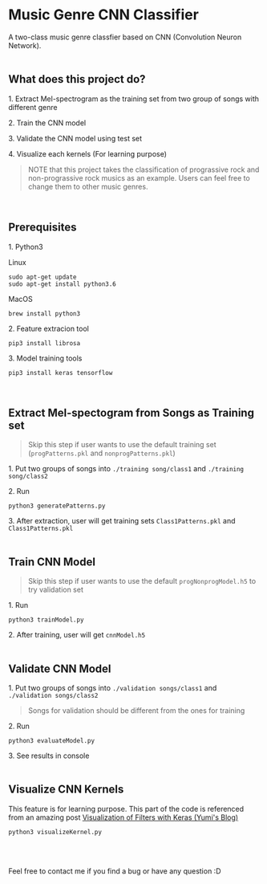 # Music Genre CNN Classifier
A two-class music genre classfier based on CNN (Convolution Neuron Network). 
<br>
<br>

## What does this project do?
1\. Extract Mel-spectrogram as the training set from two group of songs with different genre 

2\. Train the CNN model

3\. Validate the CNN model using test set

4\. Visualize each kernels (For learning purpose)

> NOTE that this project takes the classification of prograssive rock and non-prograssive rock musics as an example. Users can feel free to change them to other music genres.
<br>

## Prerequisites

1\. Python3

Linux
```
sudo apt-get update
sudo apt-get install python3.6
```

MacOS
```
brew install python3
```

2\. Feature extracion tool
```
pip3 install librosa
```

3\. Model training tools
```
pip3 install keras tensorflow
```
<br>


## Extract Mel-spectogram from Songs as Training set
> Skip this step if user wants to use the default training set (`progPatterns.pkl` and `nonprogPatterns.pkl`)

1\. Put two groups of songs into `./training song/class1` and `./training song/class2`

2\. Run 
```
python3 generatePatterns.py
```  
3\. After extraction, user will get training sets `Class1Patterns.pkl` and `Class1Patterns.pkl`
<br>
<br>

## Train CNN Model 
 > Skip this step if user wants to use the default `progNonprogModel.h5` to try validation set
 
1\. Run
```
python3 trainModel.py
```  
2\. After training, user will get `cnnModel.h5`
<br>
<br>

## Validate CNN Model
1\. Put two groups of songs into `./validation songs/class1` and `./validation songs/class2`
> Songs for validation should be different from the ones for training

2\. Run
```
python3 evaluateModel.py
```
3\. See results in console
<br>
<br>

## Visualize CNN Kernels
This feature is for learning purpose. This part of the code is referenced from an amazing post [Visualization of Filters with Keras (Yumi's Blog)](https://fairyonice.github.io/Visualization%20of%20Filters%20with%20Keras.html)
```
python3 visualizeKernel.py
```
<br>
<br>

Feel free to contact me if you find a bug or have any question :D
